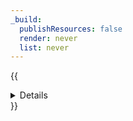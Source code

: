 ```yaml
---
_build:
  publishResources: false
  render: never
  list: never
---
```


{{<details header="Allowlist Cloudflare IP addresses">}}

Explicitly block all traffic that does not come from [Cloudflare IP addresses](/fundamentals/concepts/cloudflare-ip-addresses/) (or the IP addresses of your trusted partners, vendors, or applications).

- **Security**: Moderately secure.
- **Availability**: All customers.
- **Challenges**:
  - Requires allowlisting Cloudflare IP ranges at your origin server.
  - Vulnerable to IP spoofing.

{{</details>}}
